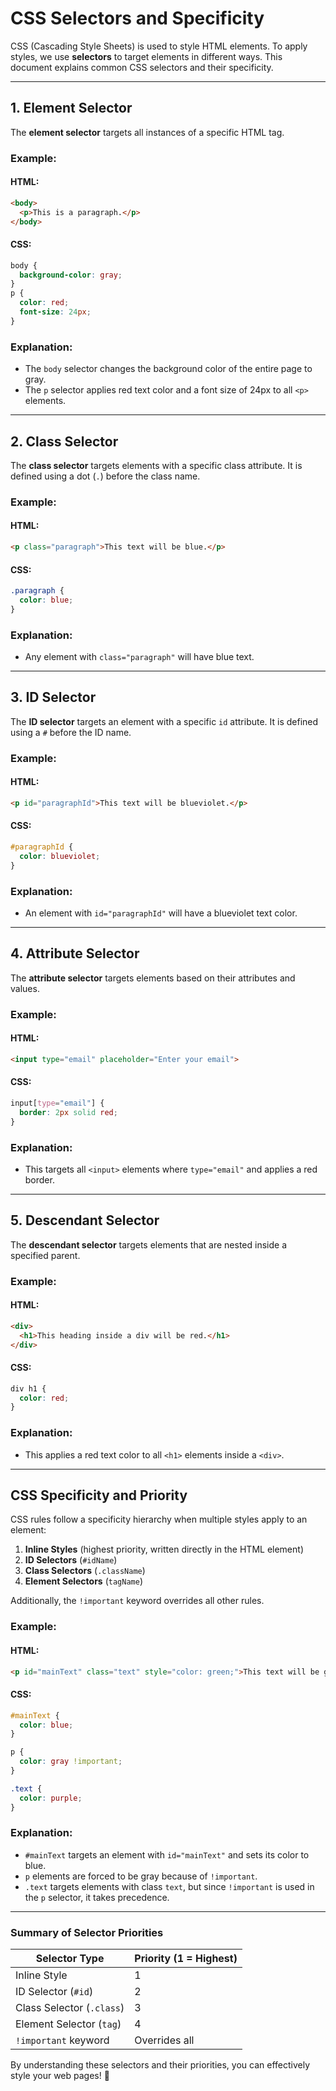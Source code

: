 # CSS Selectors and Specificity

CSS (Cascading Style Sheets) is used to style HTML elements. To apply styles, we use **selectors** to target elements in different ways. This document explains common CSS selectors and their specificity.

---

## 1. Element Selector
The **element selector** targets all instances of a specific HTML tag.

### Example:
#### HTML:
```html
<body>
  <p>This is a paragraph.</p>
</body>
```
#### CSS:
```css
body {
  background-color: gray;
}
p {
  color: red;
  font-size: 24px;
}
```
### Explanation:
- The `body` selector changes the background color of the entire page to gray.
- The `p` selector applies red text color and a font size of 24px to all `<p>` elements.

---

## 2. Class Selector
The **class selector** targets elements with a specific class attribute. It is defined using a dot (`.`) before the class name.

### Example:
#### HTML:
```html
<p class="paragraph">This text will be blue.</p>
```
#### CSS:
```css
.paragraph {
  color: blue;
}
```

### Explanation:
- Any element with `class="paragraph"` will have blue text.

---

## 3. ID Selector
The **ID selector** targets an element with a specific `id` attribute. It is defined using a `#` before the ID name.

### Example:
#### HTML:
```html
<p id="paragraphId">This text will be blueviolet.</p>
```
#### CSS:
```css
#paragraphId {
  color: blueviolet;
}
```

### Explanation:
- An element with `id="paragraphId"` will have a blueviolet text color.

---

## 4. Attribute Selector
The **attribute selector** targets elements based on their attributes and values.

### Example:
#### HTML:
```html
<input type="email" placeholder="Enter your email">
```
#### CSS:
```css
input[type="email"] {
  border: 2px solid red;
}
```

### Explanation:
- This targets all `<input>` elements where `type="email"` and applies a red border.

---

## 5. Descendant Selector
The **descendant selector** targets elements that are nested inside a specified parent.

### Example:
#### HTML:
```html
<div>
  <h1>This heading inside a div will be red.</h1>
</div>
```
#### CSS:
```css
div h1 {
  color: red;
}
```

### Explanation:
- This applies a red text color to all `<h1>` elements inside a `<div>`.

---

## CSS Specificity and Priority
CSS rules follow a specificity hierarchy when multiple styles apply to an element:

1. **Inline Styles** (highest priority, written directly in the HTML element)
2. **ID Selectors** (`#idName`)
3. **Class Selectors** (`.className`)
4. **Element Selectors** (`tagName`)

Additionally, the `!important` keyword overrides all other rules.

### Example:
#### HTML:
```html
<p id="mainText" class="text" style="color: green;">This text will be gray because of !important.</p>
```
#### CSS:
```css
#mainText {
  color: blue;
}

p {
  color: gray !important;
}

.text {
  color: purple;
}
```

### Explanation:
- `#mainText` targets an element with `id="mainText"` and sets its color to blue.
- `p` elements are forced to be gray because of `!important`.
- `.text` targets elements with class `text`, but since `!important` is used in the `p` selector, it takes precedence.

---

### Summary of Selector Priorities
| Selector Type     | Priority (1 = Highest) |
|------------------|----------------------|
| Inline Style     | 1 |
| ID Selector (`#id`) | 2 |
| Class Selector (`.class`) | 3 |
| Element Selector (`tag`) | 4 |
| `!important` keyword | Overrides all |

By understanding these selectors and their priorities, you can effectively style your web pages! 🚀

